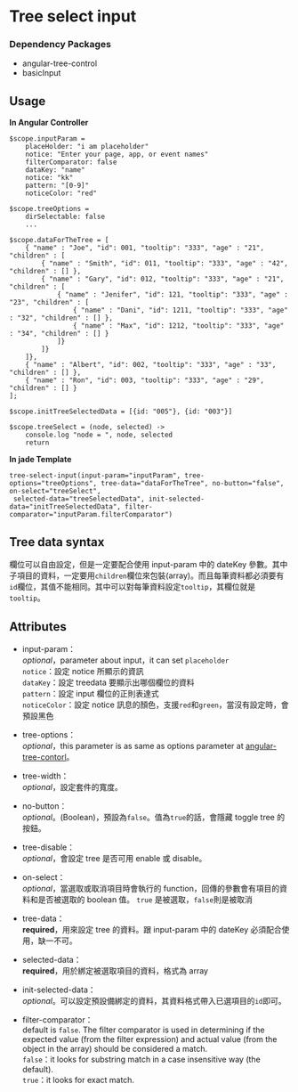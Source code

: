 # Tree select input
### Dependency Packages
* angular-tree-control
* basicInput

## Usage
**In Angular Controller**

	$scope.inputParam =
		placeHolder: "i am placeholder"
      	notice: "Enter your page, app, or event names"
		filterComparator: false
		dataKey: "name"
		notice: "kk"
		pattern: "[0-9]"
		noticeColor: "red"

	$scope.treeOptions =
		dirSelectable: false
		...

	$scope.dataForTheTree = [
	    { "name" : "Joe", "id": 001, "tooltip": "333", "age" : "21", "children" : [
	        { "name" : "Smith", "id": 011, "tooltip": "333", "age" : "42", "children" : [] },
	        { "name" : "Gary", "id": 012, "tooltip": "333", "age" : "21", "children" : [
	            { "name" : "Jenifer", "id": 121, "tooltip": "333", "age" : "23", "children" : [
	                { "name" : "Dani", "id": 1211, "tooltip": "333", "age" : "32", "children" : [] },
	                { "name" : "Max", "id": 1212, "tooltip": "333", "age" : "34", "children" : [] }
	            ]}
	        ]}
	    ]},
	    { "name" : "Albert", "id": 002, "tooltip": "333", "age" : "33", "children" : [] },
	    { "name" : "Ron", "id": 003, "tooltip": "333", "age" : "29", "children" : [] }
	];
	
	$scope.initTreeSelectedData = [{id: "005"}, {id: "003"}]
	
	$scope.treeSelect = (node, selected) ->
	    console.log "node = ", node, selected
	    return

**In jade Template**

	tree-select-input(input-param="inputParam", tree-options="treeOptions", tree-data="dataForTheTree", no-button="false", on-select="treeSelect",
	 selected-data="treeSelectedData", init-selected-data="initTreeSelectedData", filter-comparator="inputParam.filterComparator")

## Tree data syntax
欄位可以自由設定，但是一定要配合使用 input-param 中的 dateKey 參數。其中子項目的資料，一定要用`children`欄位來包裝(array)。而且每筆資料都必須要有`id`欄位，其值不能相同。其中可以對每筆資料設定`tooltip`，其欄位就是`tooltip`。


## Attributes
* input-param：  
	*optional*，parameter about input，it can set `placeholder`  
	`notice`：設定 notice 所顯示的資訊  
	`dataKey`：設定 treedata 要顯示出哪個欄位的資料  
	`pattern`：設定 input 欄位的正則表達式  
	`noticeColor`：設定 notice 訊息的顏色，支援`red`和`green`，當沒有設定時，會預設黑色  
	
* tree-options：  
	*optional*，this parameter is as same as options parameter at [angular-tree-contorl](https://github.com/wix/angular-tree-control#usage)。

* tree-width：  
	*optional*，設定套件的寬度。

* no-button：  
	*optional*。(Boolean)，預設為`false`。值為`true`的話，會隱藏 toggle tree 的按鈕。

* tree-disable：  
	*optional*，會設定 tree 是否可用 enable 或 disable。

* on-select：  
	*optional*，當選取或取消項目時會執行的 function，回傳的參數會有項目的資料和是否被選取的 boolean 值。
	`true` 是被選取，`false`則是被取消
* tree-data：  
	**required**，用來設定 tree 的資料。跟 input-param 中的 dateKey 必須配合使用，缺一不可。

* selected-data：  
	**required**，用於綁定被選取項目的資料，格式為 array
* init-selected-data：  
	*optional*。可以設定預設備綁定的資料，其資料格式帶入已選項目的`id`即可。

* filter-comparator：  
 default is `false`. The filter comparator is used in determining if the expected value (from the filter expression) and actual value (from the object in the array) should be considered a match.  
	`false`：it looks for substring match in a case insensitive way (the default).  
	`true`：it looks for exact match. 
